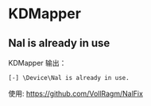 # KDMapper
## Nal is already in use
KDMapper 输出：
```
[-] \Device\Nal is already in use.
```
使用: https://github.com/VollRagm/NalFix
